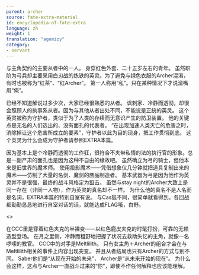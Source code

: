 ```yaml
---
parent: archer
source: fate-extra-material
id: encyclopedia-of-fate-extra
language: zh
weight: 1
translation: "agemizy"
category:
- servant
---
```


与主角契约的主要从者中的一人。
身穿红色外套、二十五岁左右的青年。
虽然职阶为弓兵却主要采用白刃战的炼铁的英灵。为了避免与绿色衣服的Archer混淆，有时也被称为“红茶”、“红Archer”。
第一人称用“私”。只在某种情况下才说溜嘴用“俺”。

已经不知道解说过多少次，大家已经很熟悉的从者。
讽刺家、冷静而透彻，却很会照顾人的执事系从者。因为与其他从者出处不同，不能说是正统的英灵。
这个英灵被称为守护者，类似于为了人类的存续而无意识产生的防卫装置。
他的关键点是无名的人们选出的、没有面孔的代表者。
“在出现加速人类灭亡的危害之时，消除掉让这个危害所成立的要素”，守护者以此为目的现身，把工作贯彻到底。
这个英灵为什么会成为守护者请参照EXTRA本篇。

因为基本上是个冷静而透彻的工作狂，很符合不夹带私情的法的执行官的形象。总是一副严肃的面孔也是因为这种不自由的缘故吧。
虽然确立为弓的骑士，但他本来是旧世界的魔术师。
使用投影魔术——凭借想象仅几分钟就把道具复制出来的魔术——仿制了大量的名剑、魔剑的赝品制造者。
基本武器为弓是因为他作为英灵并不是很强，最终的战斗风格定为狙击。
虽然与stay night的Archer大致上是同一存在（非同一人物），作为英灵的真名却不一样。
为什么他的真名不是人名而是名词，EXTRA本篇的特别自室有说。
与Cas狐不同，很简单就看得到。各回战都勤勤恳恳地进行自室对话的话，就能达成FLAG哦，白野。

<>

在CCC里是穿着红色夹克的半裸变——以红色鹿皮夹克的时髦打扮，可靠的无赖造型登场。
在月之里侧，冷静而粗野地把握了状况去救助失忆的主角，就像一名啰嗦的教官。
CCC中的对手是Meltlilith。
只有女主角＋Archer的组合才会在与Meltlilith相关的事件上内容出现突变。
并且从者结局也只有Archer的方式与别不同。
Saber他们是“从现在开始的未来”，
Archer是“从未来开始的现在”。
为什么会这样，这点与Archer一直战斗过来的“你”，即使不作任何解释也应该能理解。
